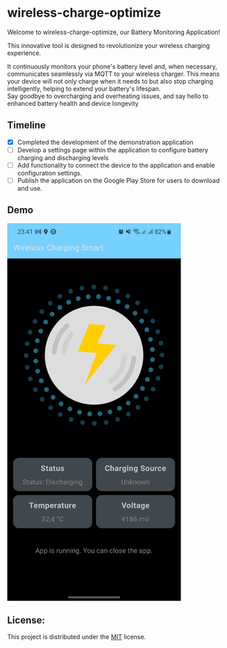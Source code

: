 # wireless-charge-optimize

Welcome to wireless-charge-optimize, our Battery Monitoring Application!

This innovative tool is designed to revolutionize your wireless charging experience.

It continuously monitors your phone's battery level and, when necessary, communicates seamlessly via MQTT to your wireless charger. This means your device will not only charge when it needs to but also stop charging intelligently, helping to extend your battery's lifespan.\
Say goodbye to overcharging and overheating issues, and say hello to enhanced battery health and device longevity

## Timeline
- [x] Completed the development of the demonstration application
- [ ] Develop a settings page within the application to configure battery charging and discharging levels
- [ ] Add functionality to connect the device to the application and enable configuration settings.
- [ ] Publish the application on the Google Play Store for users to download and use.

## Demo

<img src="./images/demo.jpg" alt="Demo" width="400" >

## License:

This project is distributed under the [MIT](https://opensource.org/licenses/MIT) license.